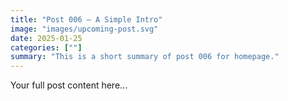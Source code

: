 ```yaml
---
title: "Post 006 — A Simple Intro"
image: "images/upcoming-post.svg"
date: 2025-01-25
categories: [""]
summary: "This is a short summary of post 006 for homepage."
---
```


Your full post content here...
